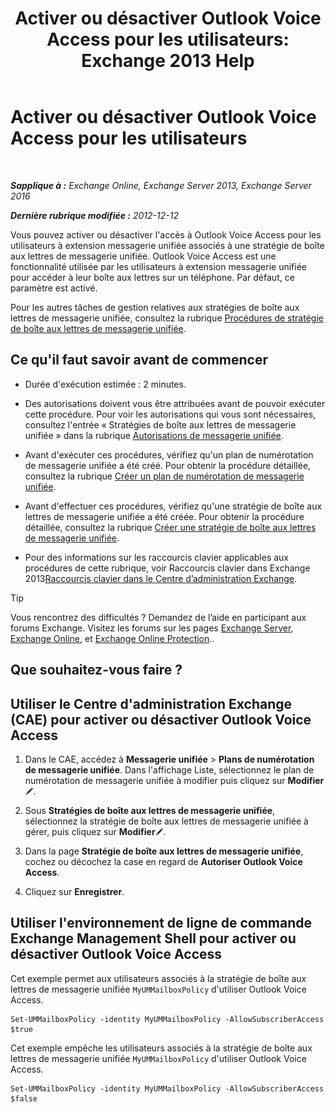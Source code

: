 ﻿---
title: 'Activer ou désactiver Outlook Voice Access pour les utilisateurs: Exchange 2013 Help'
TOCTitle: Activer ou désactiver Outlook Voice Access pour les utilisateurs
ms:assetid: c0c244a0-ad2f-4adf-bc1f-1d55fd7ea2d5
ms:mtpsurl: https://technet.microsoft.com/fr-fr/library/Dd351106(v=EXCHG.150)
ms:contentKeyID: 52057170
ms.date: 05/23/2018
mtps_version: v=EXCHG.150
ms.translationtype: MT
---

# Activer ou désactiver Outlook Voice Access pour les utilisateurs

 

_**Sapplique à :** Exchange Online, Exchange Server 2013, Exchange Server 2016_

_**Dernière rubrique modifiée :** 2012-12-12_

Vous pouvez activer ou désactiver l'accès à Outlook Voice Access pour les utilisateurs à extension messagerie unifiée associés à une stratégie de boîte aux lettres de messagerie unifiée. Outlook Voice Access est une fonctionnalité utilisée par les utilisateurs à extension messagerie unifiée pour accéder à leur boîte aux lettres sur un téléphone. Par défaut, ce paramètre est activé.

Pour les autres tâches de gestion relatives aux stratégies de boîte aux lettres de messagerie unifiée, consultez la rubrique [Procédures de stratégie de boîte aux lettres de messagerie unifiée](um-mailbox-policy-procedures-exchange-2013-help.md).

## Ce qu'il faut savoir avant de commencer

  - Durée d'exécution estimée : 2 minutes.

  - Des autorisations doivent vous être attribuées avant de pouvoir exécuter cette procédure. Pour voir les autorisations qui vous sont nécessaires, consultez l'entrée « Stratégies de boîte aux lettres de messagerie unifiée » dans la rubrique [Autorisations de messagerie unifiée](unified-messaging-permissions-exchange-2013-help.md).

  - Avant d'exécuter ces procédures, vérifiez qu'un plan de numérotation de messagerie unifiée a été créé. Pour obtenir la procédure détaillée, consultez la rubrique [Créer un plan de numérotation de messagerie unifiée](create-a-um-dial-plan-exchange-2013-help.md).

  - Avant d'effectuer ces procédures, vérifiez qu'une stratégie de boîte aux lettres de messagerie unifiée a été créée. Pour obtenir la procédure détaillée, consultez la rubrique [Créer une stratégie de boîte aux lettres de messagerie unifiée](create-a-um-mailbox-policy-exchange-2013-help.md).

  - Pour des informations sur les raccourcis clavier applicables aux procédures de cette rubrique, voir Raccourcis clavier dans Exchange 2013[Raccourcis clavier dans le Centre d’administration Exchange](keyboard-shortcuts-in-the-exchange-admin-center-exchange-online-protection-help.md).

> [!TIP]
> Vous rencontrez des difficultés ? Demandez de l’aide en participant aux forums Exchange. Visitez les forums sur les pages <a href="https://go.microsoft.com/fwlink/p/?linkid=60612">Exchange Server</a>, <a href="https://go.microsoft.com/fwlink/p/?linkid=267542">Exchange Online</a>, et <a href="https://go.microsoft.com/fwlink/p/?linkid=285351">Exchange Online Protection</a>..


## Que souhaitez-vous faire ?

## Utiliser le Centre d'administration Exchange (CAE) pour activer ou désactiver Outlook Voice Access

1.  Dans le CAE, accédez à **Messagerie unifiée** \> **Plans de numérotation de messagerie unifiée**. Dans l'affichage Liste, sélectionnez le plan de numérotation de messagerie unifiée à modifier puis cliquez sur **Modifier**![Icône Modifier](images/Bb124582.6f53ccb2-1f13-4c02-bea0-30690e6ea71d(EXCHG.150).gif "Icône Modifier").

2.  Sous **Stratégies de boîte aux lettres de messagerie unifiée**, sélectionnez la stratégie de boîte aux lettres de messagerie unifiée à gérer, puis cliquez sur **Modifier**![Icône Modifier](images/Bb124582.6f53ccb2-1f13-4c02-bea0-30690e6ea71d(EXCHG.150).gif "Icône Modifier").

3.  Dans la page **Stratégie de boîte aux lettres de messagerie unifiée**, cochez ou décochez la case en regard de **Autoriser Outlook Voice Access**.

4.  Cliquez sur **Enregistrer**.

## Utiliser l'environnement de ligne de commande Exchange Management Shell pour activer ou désactiver Outlook Voice Access

Cet exemple permet aux utilisateurs associés à la stratégie de boîte aux lettres de messagerie unifiée `MyUMMailboxPolicy` d'utiliser Outlook Voice Access.

    Set-UMMailboxPolicy -identity MyUMMailboxPolicy -AllowSubscriberAccess $true

Cet exemple empêche les utilisateurs associés à la stratégie de boîte aux lettres de messagerie unifiée `MyUMMailboxPolicy` d'utiliser Outlook Voice Access.

    Set-UMMailboxPolicy -identity MyUMMailboxPolicy -AllowSubscriberAccess $false

